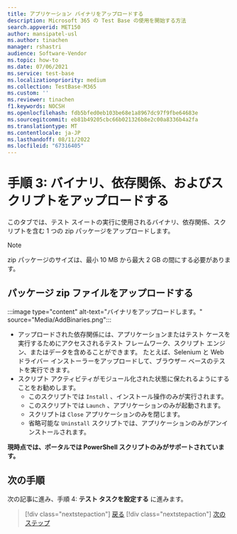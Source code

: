 ```yaml
---
title: アプリケーション バイナリをアップロードする
description: Microsoft 365 の Test Base の使用を開始する方法
search.appverid: MET150
author: mansipatel-usl
ms.author: tinachen
manager: rshastri
audience: Software-Vendor
ms.topic: how-to
ms.date: 07/06/2021
ms.service: test-base
ms.localizationpriority: medium
ms.collection: TestBase-M365
ms.custom: ''
ms.reviewer: tinachen
f1.keywords: NOCSH
ms.openlocfilehash: fdb5bfed0eb103be68e1a8967dc97f9fbe64683e
ms.sourcegitcommit: eb81b49205cbc66b021326b8e2c00a8336b4a2fa
ms.translationtype: MT
ms.contentlocale: ja-JP
ms.lasthandoff: 08/11/2022
ms.locfileid: "67316405"
---
```

# <a name="step-3-upload-your-binaries-dependencies-and-scripts"></a>手順 3: バイナリ、依存関係、およびスクリプトをアップロードする

このタブでは、テスト スイートの実行に使用されるバイナリ、依存関係、スクリプトを含む 1 つの zip パッケージをアップロードします。

> [!NOTE]
> zip パッケージのサイズは、最小 10 MB から最大 2 GB の間にする必要があります。

## <a name="upload-package-zip-file"></a>パッケージ zip ファイルをアップロードする

:::image type="content" alt-text="バイナリをアップロードします。" source="Media/AddBinaries.png":::

  - アップロードされた依存関係には、アプリケーションまたはテスト ケースを実行するためにアクセスされるテスト フレームワーク、スクリプト エンジン、またはデータを含めることができます。 たとえば、Selenium と Web ドライバー インストーラーをアップロードして、ブラウザー ベースのテストを実行できます。
  - スクリプト アクティビティがモジュール化された状態に保たれるようにすることをお勧めします。
    - このスクリプトでは `Install` 、インストール操作のみが実行されます。
    - このスクリプトでは `Launch` 、アプリケーションのみが起動されます。
    - スクリプトは `Close` アプリケーションのみを閉じます。
    - 省略可能な `Uninstall` スクリプトでは、アプリケーションのみがアンインストールされます。

**現時点では、ポータルでは PowerShell スクリプトのみがサポートされています。**


## <a name="next-steps"></a>次の手順 

次の記事に進み、手順 4: **テスト タスクを設定する** に進みます。
> [!div class="nextstepaction"]
> [戻る](uploadApplication.md)
> [!div class="nextstepaction"]
> [次のステップ](testtask.md)

